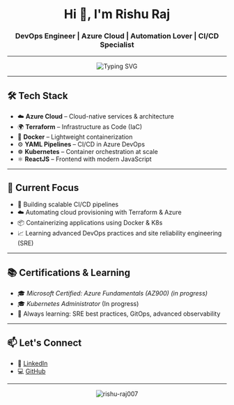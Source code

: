 <h1 align="center">Hi 👋, I'm Rishu Raj</h1>
<h3 align="center">DevOps Engineer | Azure Cloud | Automation Lover | CI/CD Specialist</h3>

---

<p align="center">
  <img src="https://readme-typing-svg.herokuapp.com?font=Fira+Code&weight=500&size=22&pause=1000&center=true&vCenter=true&width=435&lines=DevOps+Enthusiast;Cloud-Native+Learner;Infrastructure+as+Code+%F0%9F%92%BB;CI%2FCD+Pipeline+Builder;Kubernetes+%7C+Terraform+%7C+Azure" alt="Typing SVG" />
</p>

---

## 🛠️ Tech Stack

- ☁️ **Azure Cloud** – Cloud-native services & architecture
- 🌍 **Terraform** – Infrastructure as Code (IaC)
- 🐳 **Docker** – Lightweight containerization
- ⚙️ **YAML Pipelines** – CI/CD in Azure DevOps
- ☸️ **Kubernetes** – Container orchestration at scale
- ⚛️ **ReactJS** – Frontend with modern JavaScript

---

## 🔭 Current Focus

- 🔧 Building scalable CI/CD pipelines
- ☁️ Automating cloud provisioning with Terraform & Azure
- 📦 Containerizing applications using Docker & K8s
- 📈 Learning advanced DevOps practices and site reliability engineering (SRE)

---

## 📚 Certifications & Learning

- 🎓 *Microsoft Certified: Azure Fundamentals (AZ900)* *(in progress)*
- 🎓 *Kubernetes Administrator* (In progress)
- 📘 Always learning: SRE best practices, GitOps, advanced observability


---

## 📫 Let's Connect

- 🔗 [LinkedIn](https://www.linkedin.com/in/rishu-ravi-raj)
- 💻 [GitHub](https://github.com/rishu-raj007)

---

<p align="center">
  <img src="https://komarev.com/ghpvc/?username=rishu-raj007&label=Profile+Views&color=blueviolet&style=flat" alt="rishu-raj007" />
</p>
